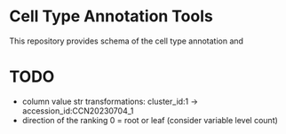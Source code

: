 # Cell Type Annotation Tools
This repository provides schema of the cell type annotation and 

# TODO 
- column value str transformations: cluster_id:1 -> accession_id:CCN20230704_1
- direction of the ranking 0 = root or leaf (consider variable level count)
